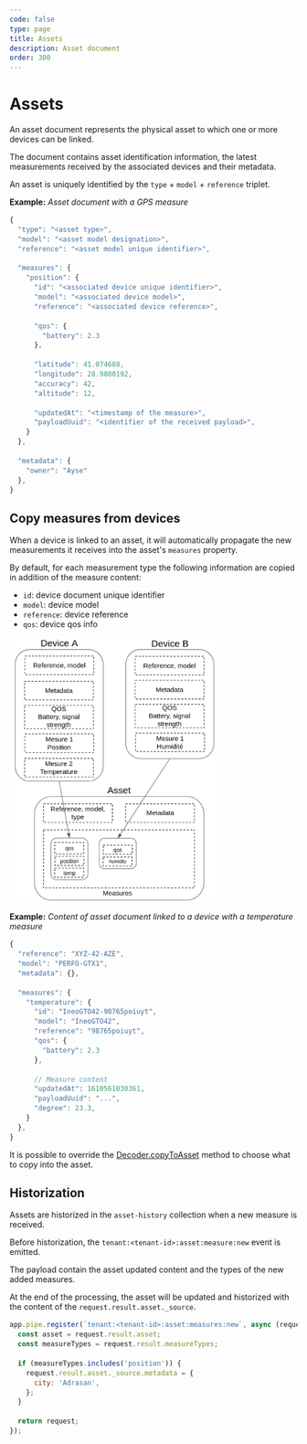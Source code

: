 ```yaml
---
code: false
type: page
title: Assets
description: Asset document
order: 300
---
```


# Assets

An asset document represents the physical asset to which one or more devices can be linked.

The document contains asset identification information, the latest measurements received by the associated devices and their metadata.

An asset is uniquely identified by the `type` + `model` + `reference` triplet.

**Example:** _Asset document with a GPS measure_

```js
{
  "type": "<asset type>",
  "model": "<asset model designation>",
  "reference": "<asset model unique identifier>",

  "measures": {
    "position": {
      "id": "<associated device unique identifier>",
      "model": "<associated device model>",
      "reference": "<associated device reference>",

      "qos": {
        "battery": 2.3
      },

      "latitude": 41.074688,
      "longitude": 28.9800192,
      "accuracy": 42,
      "altitude": 12,

      "updatedAt": "<timestamp of the measure>",
      "payloadUuid": "<identifier of the received payload>",
    }
  },

  "metadata": {
    "owner": "Ayse"
  },
}
```
## Copy measures from devices

When a device is linked to an asset, it will automatically propagate the new measurements it receives into the asset's `measures` property.

By default, for each measurement type the following information are copied in addition of the measure content:
 - `id`: device document unique identifier
 - `model`: device model
 - `reference`: device reference
 - `qos`: device qos info

![asset data model with devices measures](./asset-data-model.png)

**Example:** _Content of asset document linked to a device with a temperature measure_
```js
{
  "reference": "XYZ-42-AZE",
  "model": "PERFO-GTX1",
  "metadata": {},

  "measures": {
    "temperature": {
      "id": "IneoGTO42-98765poiuyt",
      "model": "IneoGTO42",
      "reference": "98765poiuyt",
      "qos": {
        "battery": 2.3
      },

      // Measure content
      "updatedAt": 1610561030361,
      "payloadUuid": "...",
      "degree": 23.3,
    }
  },
}
```

It is possible to override the [Decoder.copyToAsset](/official-plugins/device-manager/1/classes/decoder/copy-to-asset) method to choose what to copy into the asset.

## Historization

Assets are historized in the `asset-history` collection when a new measure is received.

Before historization, the `tenant:<tenant-id>:asset:measure:new` event is emitted.

The payload contain the asset updated content and the types of the new added measures.

At the end of the processing, the asset will be updated and historized with the content of the `request.result.asset._source`.

```js
app.pipe.register(`tenant:<tenant-id>:asset:measures:new`, async (request: KuzzleRequest) => {
  const asset = request.result.asset;
  const measureTypes = request.result.measureTypes;

  if (measureTypes.includes('position')) {
    request.result.asset._source.metadata = {
      city: 'Adrasan',
    };
  }

  return request;
});
```